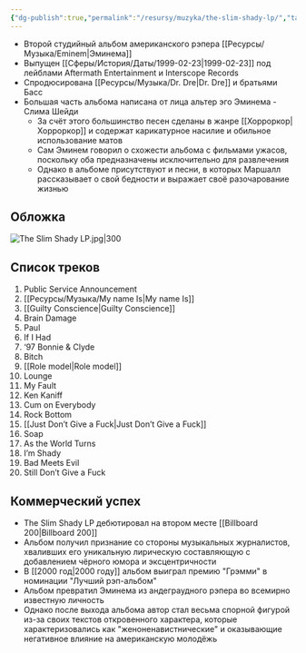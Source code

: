 ```yaml
---
{"dg-publish":true,"permalink":"/resursy/muzyka/the-slim-shady-lp/","tags":["Музыка"]}
---
```


- Второй студийный альбом американского рэпера [[Ресурсы/Музыка/Eminem\|Эминема]]
- Выпущен [[Сферы/История/Даты/1999-02-23\|1999-02-23]] под лейблами Aftermath Entertainment и Interscope Records 
- Спродюсирована [[Ресурсы/Музыка/Dr. Dre\|Dr. Dre]] и братьями Басс
- Большая часть альбома написана от лица альтер эго Эминема - Слима Шейди 
	- За счёт этого большинство песен сделаны в жанре [[Хорроркор\|Хорроркор]] и содержат карикатурное насилие и обильное использование матов 
	- Сам Эминем говорил о схожести альбома с фильмами ужасов, поскольку оба предназначены исключительно для развлечения 
	- Однако в альбоме присутствуют и песни, в которых Маршалл рассказывает о свой бедности и выражает своё разочарование жизнью
## Обложка
![The Slim Shady LP.jpg|300](/img/user/%D0%90%D1%80%D1%85%D0%B8%D0%B2/%D0%9A%D1%8D%D1%88/The%20Slim%20Shady%20LP.jpg)
## Список треков
1. Public Service Announcement 
2. [[Ресурсы/Музыка/My name Is\|My name Is]] 
3. [[Guilty Conscience\|Guilty Conscience]]
4. Brain Damage 
5. Paul
6. If I Had
7. ‘97 Bonnie & Clyde
8. Bitch 
9. [[Role model\|Role model]]
10. Lounge
11. My Fault
12. Ken Kaniff
13. Cum on Everybody 
14. Rock Bottom 
15. [[Just Don’t Give a Fuck\|Just Don’t Give a Fuck]]
16. Soap 
17. As the World Turns 
18. I’m Shady 
19. Bad Meets Evil 
20. Still Don’t Give a Fuck
## Коммерческий успех 
- The Slim Shady LP дебютировал на втором месте [[Billboard 200\|Billboard 200]]
- Альбом получил признание со стороны музыкальных журналистов, хваливших его уникальную лирическую составляющую с добавлением чёрного юмора и эксцентричности
- В [[2000 год\|2000 году]] альбом выиграл премию "Грэмми" в номинации "Лучший рэп-альбом"
- Альбом превратил Эминема из андеграудного рэпера во всемирно известную личность 
- Однако после выхода альбома автор стал весьма спорной фигурой из-за своих текстов откровенного характера, которые характеризовались как "женоненавистнические" и оказывающие негативное влияние на американскую молодёжь 
